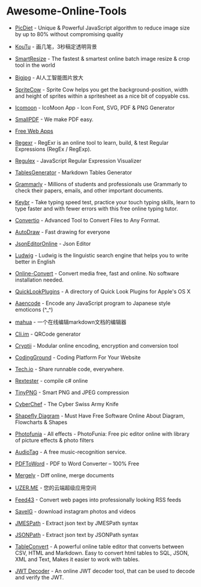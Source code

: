 
# Awesome-Online-Tools


-  [PicDiet](https://www.picdiet.com/) - Unique & Powerful JavaScript algorithm to reduce image size by up to 80% without compromising quality
    
-   [KouTu](https://www.gaoding.com/koutu/) - 画几笔，3秒稿定透明背景
    
-   [SmartResize](https://www.smartresize.com/) - The fastest & smartest online batch image resize & crop tool in the world
    
-   [Bigjpg](http://bigjpg.com/) - AI人工智能图片放大
    
-   [SpriteCow](http://www.spritecow.com/) - Sprite Cow helps you get the background-position, width and height of sprites within a spritesheet as a nice bit of copyable css.
    
-   [Icomoon](https://icomoon.io/app/#/select) - IcoMoon App - Icon Font, SVG, PDF & PNG Generator
    
-   [SmallPDF](https://smallpdf.com/) - We make PDF easy.
    
-   [Free Web Apps](https://123apps.com/)
    
-   [Regexr](https://regexr.com/) - RegExr is an online tool to learn, build, & test Regular Expressions (RegEx / RegExp).
    
-   [Regulex](https://jex.im/regulex/#!flags=&re=%5E(a%7Cb)*%3F%24) - JavaScript Regular Expression Visualizer
    
-   [TablesGenerator](http://www.tablesgenerator.com/markdown_tables) - Markdown Tables Generator
    
-   [Grammarly](https://www.grammarly.com/) - Millions of students and professionals use Grammarly to check their papers, emails, and other important documents.
    
-   [Keybr](https://www.keybr.com/) - Take typing speed test, practice your touch typing skills, learn to type faster and with fewer errors with this free online typing tutor.
    
-   [Convertio](https://convertio.co/) - Advanced Tool to Convert Files to Any Format.
    
-   [AutoDraw](https://www.autodraw.com/) - Fast drawing for everyone
    
-   [JsonEditorOnline](http://jsoneditoronline.org/) - Json Editor
    
-   [Ludwig](https://ludwig.guru/) - Ludwig is the linguistic search engine that helps you to write better in English
    
-   [Online-Convert](https://www.online-convert.com/) - Convert media free, fast and online. No software installation needed.
    
-   [QuickLookPlugins](https://www.quicklookplugins.com/) - A directory of Quick Look Plugins for Apple's OS X
    
-   [Aaencode](http://utf-8.jp/public/aaencode.html?src=alert(%22test%22)) - Encode any JavaScript program to Japanese style emoticons (^\_^)
    
-   [mahua](http://mahua.jser.me/) - 一个在线编辑markdown文档的编辑器
    
-   [Cli.im](https://cli.im/) - QRCode generator
    
-   [Cryptii](https://cryptii.com/) - Modular online encoding, encryption and conversion tool
    
-   [CodingGround](http://www.tutorialspoint.com/codingground.htm) - Coding Platform For Your Website
    
-   [Tech.io](https://tech.io/snippet) - Share runnable code, everywhere.
    
-   [Rextester](http://rextester.com/) - compile c# online
    
-   [TinyPNG](https://tinypng.com/) - Smart PNG and JPEG compression
    
-   [CyberChef](https://gchq.github.io/CyberChef/) - The Cyber Swiss Army Knife
    
-   [Shapefly Diagram](http://d.shapefly.com/) - Must Have Free Software Online About Diagram, Flowcharts & Shapes
    
-   [Photofunia](http://photofunia.com/) - All effects - PhotoFunia: Free pic editor online with library of picture effects & photo filters
    
-   [AudioTag](http://audiotag.info/index.php) - A free music-recognition service.
    
-   [PDFToWord](https://www.pdftoword.com/) - PDF to Word Converter – 100% Free
    
-   [Mergely](http://www.mergely.com/editor) - Diff online, merge documents
    
-   [UZER.ME](https://uzer.me/) - 您的云端超级应用空间
    
-   [Feed43](http://www.feed43.com/) - Convert web pages into professionally looking RSS feeds
    
-   [SaveIG](https://saveig.com/?r=cf) - download instagram photos and videos
    
-   [JMESPath](https://www.rdtoc.com/tools/jmespath) - Extract json text by JMESPath syntax
    
-   [JSONPath](https://www.rdtoc.com/tools/jsonpath) - Extract json text by JSONPath syntax
    
-   [TableConvert](https://tableconvert.com/) - A powerful online table editor that converts between CSV, HTML and Markdown. Easy to convert html tables to SQL, JSON, XML and Text, Makes it easier to work with tables.
    
-   [JWT Decoder](https://jwt.ssotools.com/) - An online JWT decoder tool, that can be used to decode and verify the JWT.